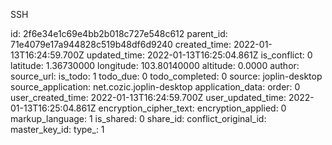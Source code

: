 SSH

id: 2f6e34e1c69e4bb2b018c727e548c612
parent_id: 71e4079e17a944828c519b48df6d9240
created_time: 2022-01-13T16:24:59.700Z
updated_time: 2022-01-13T16:25:04.861Z
is_conflict: 0
latitude: 1.36730000
longitude: 103.80140000
altitude: 0.0000
author: 
source_url: 
is_todo: 1
todo_due: 0
todo_completed: 0
source: joplin-desktop
source_application: net.cozic.joplin-desktop
application_data: 
order: 0
user_created_time: 2022-01-13T16:24:59.700Z
user_updated_time: 2022-01-13T16:25:04.861Z
encryption_cipher_text: 
encryption_applied: 0
markup_language: 1
is_shared: 0
share_id: 
conflict_original_id: 
master_key_id: 
type_: 1